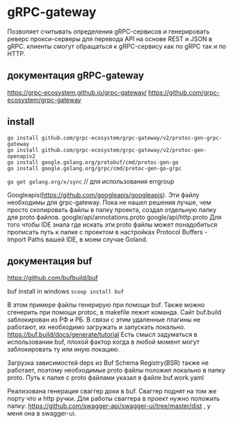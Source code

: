 # gRPC-gateway

Позволяет считывать определения gRPC-сервисов и генерировать реверс прокси-серверы для перевода API на основе REST и JSON в gRPC.
клиенты смогут обращаться к gRPC-сервису как по gRPC так и по HTTP.

## документация gRPC-gateway
https://grpc-ecosystem.github.io/grpc-gateway/
https://github.com/grpc-ecosystem/grpc-gateway

## install
```
go install github.com/grpc-ecosystem/grpc-gateway/v2/protoc-gen-grpc-gateway
go install github.com/grpc-ecosystem/grpc-gateway/v2/protoc-gen-openapiv2
go install google.golang.org/protobuf/cmd/protoc-gen-go
go install google.golang.org/grpc/cmd/protoc-gen-go-grpc
```

```go get golang.org/x/sync```    // для использования errgroup

Googleapis(https://github.com/googleapis/googleapis). Эти файлу необходимы для grpc-gateway.
Пока не нашел решения лучше, чем просто скопировать файлы в папку проекта, создал отдельную папку для proto файлов. 
google/api/annotations.proto
google/api/http.proto
Для того чтобы IDE знала где искать эти proto файлы может понадобиться прописать путь к папке c проектом в настройках Protocol Buffers - Import Paths вашей IDE, в моем случае Goland.

## документация buf
https://github.com/bufbuild/buf

buf install in windows
```scoop install buf```

В этом примере файлы генерирую при помощи buf. Также можно сгенерить при помощи protoc, в makefile лежит команда.
Сайт buf.build заблокирован из РФ и РБ. В связи с этим удаленные плагины не работают, их необходимо загружать и запускать локально. https://buf.build/docs/generate/tutorial
Есть смысл задуматься в использовании buf, плохой фактор когда в любой момент могут заблокировать ту или иную локацию.

Загрузка зависимостей deps из Buf Schema Registry(BSR) также не работает, поэтому необходимые proto файлы положил локально в папку proto.
Путь к папке с proto файлами указал в файле buf.work.yaml

Реализована генерация сваггер доки в buf.
Сваггер поднят на том же порту что и http ручки.
Для работы сваггера в проект нужно положить папку: https://github.com/swagger-api/swagger-ui/tree/master/dist , у меня она в swagger-ui.